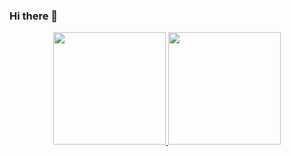### Hi there 👋
<div align="center">
 
  <a href="https://github.com/97pedros">
  <img height="180em" src="https://github-readme-stats.vercel.app/api?username=97pedros&show_icons=true&theme=dark&include_all_commits=true&count_private=true"/>
  <img height="180em" src="https://github-readme-stats.vercel.app/api/top-langs/?username=97pedros&layout=compact&langs_count=7&theme=dark"/>
</div>


<!--
**97pedros/97pedros** is a ✨ _special_ ✨ repository because its `README.md` (this file) appears on your GitHub profile.

Here are some ideas to get you started:

- 🔭 I’m currently working on ...
- 🌱 I’m currently learning ...
- 👯 I’m looking to collaborate on ...
- 🤔 I’m looking for help with ...
- 💬 Ask me about ...
- 📫 How to reach me: ...
- 😄 Pronouns: ...
- ⚡ Fun fact: ...
-->
